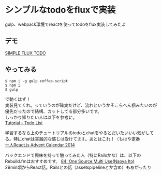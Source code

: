 # シンプルなtodoをfluxで実装
gulp、webpack環境でreactを使ってtodoをflux実装してみたよ

## デモ
[SIMPLE FLUX TODO](http://khirayama.github.io/simple-flux-todo/public/)

## やってみる

```
$ npm i -g gulp coffee-script
$ npm i
$ gulp
```

で動くはず！  
実装見てくれ。っていうのが確実だけど、流れというかそこらへん掴みたいのが優先だったので結構、カットしてる部分多いです。  
しっかり知りたい人は以下を参考に。  
[Tutorial - Todo List](http://facebook.github.io/flux/docs/todo-list.html#content)
  
学習するなら上のチュートリアルのtodoとchatをやるとだいたいいい気がしてる。特にchatは実践的な感じは受けてます。あとはこれ！（もはや定番  
[一人React.js Advent Calendar 2014](http://qiita.com/advent-calendar/2014/reactjs)
  
バックエンドで興味を持って触ってみた人（特にRailsかな）は、以下のRebuild.fmはおすすめです。
[84: One Source Multi Use(Naoya Ito)](http://rebuild.fm/84/)  
29min頃からReact話。Railsとの話（assetspipelineとか含め）もあがったり

